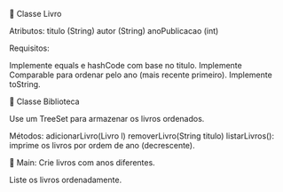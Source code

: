 📝 Classe Livro

Atributos:
titulo (String)
autor (String)
anoPublicacao (int)

Requisitos:

Implemente equals e hashCode com base no titulo.
Implemente Comparable<Livro> para ordenar pelo ano (mais recente primeiro).
Implemente toString.

📂 Classe Biblioteca

Use um TreeSet<Livro> para armazenar os livros ordenados.

Métodos:
adicionarLivro(Livro l)
removerLivro(String titulo)
listarLivros(): imprime os livros por ordem de ano (decrescente).

🧪 Main:
Crie livros com anos diferentes.

Liste os livros ordenadamente.